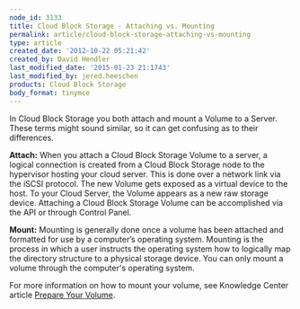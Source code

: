 ```yaml
---
node_id: 3133
title: Cloud Block Storage - Attaching vs. Mounting
permalink: article/cloud-block-storage-attaching-vs-mounting
type: article
created_date: '2012-10-22 05:21:42'
created_by: David Hendler
last_modified_date: '2015-01-23 21:1743'
last_modified_by: jered.heeschen
products: Cloud Block Storage
body_format: tinymce
---
```


In Cloud Block Storage you both attach and mount a Volume to a Server.
These terms might sound similar, so it can get confusing as to their
differences.

**Attach:** When you attach a Cloud Block Storage Volume to a server, a
logical connection is created from a Cloud Block Storage node to the
hypervisor hosting your cloud server. This is done over a network link
via the iSCSI protocol. The new Volume gets exposed as a virtual device
to the host. To your Cloud Server, the Volume appears as a new raw
storage device. Attaching a Cloud Block Storage Volume can be
accomplished via the API or through Control Panel.

 **Mount:** Mounting is generally done once a volume has been attached
and formatted for use by a computer&rsquo;s operating system. Mounting is the
process in which a user instructs the operating system how to logically
map the directory structure to a physical storage device. You can only
mount a volume through the computer's operating system.

 For more information on how to mount your volume, see Knowledge Center
article [Prepare Your
Volume](/knowledge_center/article/prepare-your-volume).

 

